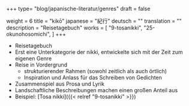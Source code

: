 +++
type= "blog/japanische-literatur/genres"
draft = false

weight = 6
title = "kikō"
japanese = "紀行"
deutsch = ""
translation = ""
description = "Reisetagebuch"
works = [
  "9-tosanikki",
  "25-okunohosomichi",
]
+++

- Reisetagebuch
- Erst eine Unterkategorie der nikki, entwickelte sich mit der Zeit zum eigenen Genre
- Reise in Vordergrund
  - strukturierender Rahmen (sowohl zeitlich als auch örtlich)
  - Inspiration und Anlass für das Schreiben von Gedichten
- Zusammenspiel aus Prosa und Lyrik
- Landschaftliche Beschreibungen machen einen großen Anteil aus
- Beispiel: [Tosa nikki]({{< relref "9-tosanikki" >}})
